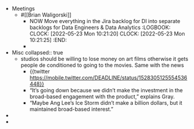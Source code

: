- Meetings
	- #[[Brian Waligorski]]
		- NOW Move everything in the Jira backlog for DI into separate backlogs for Data Engineers & Data Analytics
		  :LOGBOOK:
		  CLOCK: [2022-05-23 Mon 10:21:20]
		  CLOCK: [2022-05-23 Mon 10:21:25]
		  :END:
		-
- Misc
  collapsed:: true
	- studios should be willing to lose money on art films otherwise it gets people de conditioned to going to the movies. Same with the news
		- {{twitter https://mobile.twitter.com/DEADLINE/status/1528305125554536448}}
		- “It’s going down because we didn’t make the investment in the broad-based engagement with the product,” explains Gray.
		- “Maybe Ang Lee’s Ice Storm didn’t make a billion dollars, but it maintained broad-based interest.”
-
-